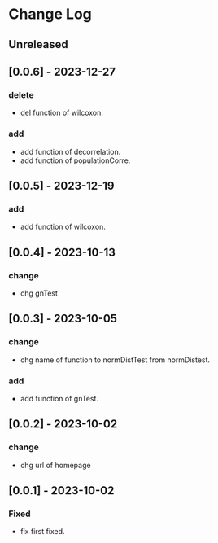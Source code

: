 # Change Log

## Unreleased

## [0.0.6] - 2023-12-27

### delete
- del function of wilcoxon.

### add
- add function of decorrelation.
- add function of populationCorre.

## [0.0.5] - 2023-12-19

### add
- add function of wilcoxon.

## [0.0.4] - 2023-10-13

### change
- chg gnTest

## [0.0.3] - 2023-10-05

### change
- chg name of function to normDistTest from normDistest.

### add
- add function of gnTest.

## [0.0.2] - 2023-10-02

### change
- chg url of homepage 

## [0.0.1] - 2023-10-02

### Fixed
- fix first fixed.

